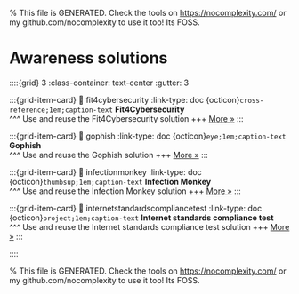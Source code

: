 
% This file is GENERATED. Check the tools on https://nocomplexity.com/ or my github.com/nocomplexity to use it too! Its FOSS. 

# Awareness solutions 
::::{grid} 3
:class-container: text-center
:gutter: 3 

:::{grid-item-card}
:link: fit4cybersecurity
:link-type: doc
{octicon}`cross-reference;1em;caption-text` **Fit4Cybersecurity**        
^^^
Use and reuse the Fit4Cybersecurity solution
+++
[More »](fit4cybersecurity)
:::

:::{grid-item-card}
:link: gophish
:link-type: doc
{octicon}`eye;1em;caption-text` **Gophish**        
^^^
Use and reuse the Gophish solution
+++
[More »](gophish)
:::

:::{grid-item-card}
:link: infectionmonkey
:link-type: doc
{octicon}`thumbsup;1em;caption-text` **Infection Monkey**        
^^^
Use and reuse the Infection Monkey solution
+++
[More »](infectionmonkey)
:::

:::{grid-item-card}
:link: internetstandardscompliancetest
:link-type: doc
{octicon}`project;1em;caption-text` **Internet standards compliance test**        
^^^
Use and reuse the Internet standards compliance test solution
+++
[More »](internetstandardscompliancetest)
:::

::::


% This file is GENERATED. Check the tools on https://nocomplexity.com/ or my github.com/nocomplexity to use it too! Its FOSS. 

